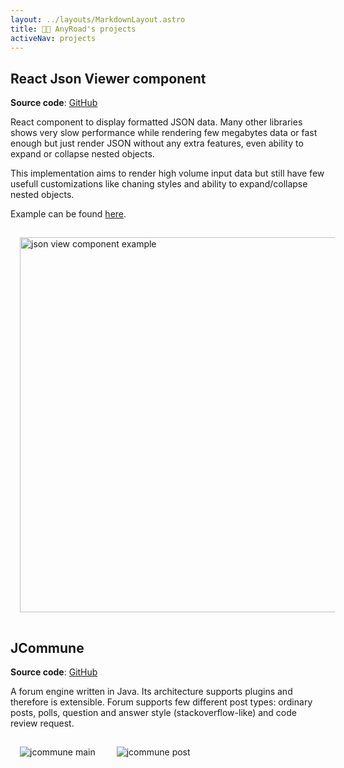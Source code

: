 ```yaml
---
layout: ../layouts/MarkdownLayout.astro
title: 👨‍💻 AnyRoad's projects
activeNav: projects
---
```


## React Json Viewer component

**Source code**: [GitHub](https://github.com/AnyRoad/react-json-view-lite)

React component to display formatted JSON data. Many other libraries shows very slow performance
while rendering few megabytes data or fast enough but just render JSON without any extra features, even ability to expand or collapse nested objects.

This implementation aims to render high volume input data but still have few usefull customizations like chaning styles and ability to expand/collapse nested objects.

Example can be found [here](/tools/json-view).

<img style='margin: 15px' width='600px' src='/jsonview.png' alt='json view component example' />

## JCommune

**Source code**: [GitHub](https://github.com/jtalks-org/jcommune)

A forum engine written in Java. Its architecture supports plugins and therefore is extensible.
Forum supports few different post types: ordinary posts, polls, question and answer style (stackoverflow-like) and code review request.

<img style='margin: 15px' src='/jcommune/main.png' alt='jcommune main' />
<img style='margin: 15px' src='/jcommune/post.png' alt='jcommune post' />
